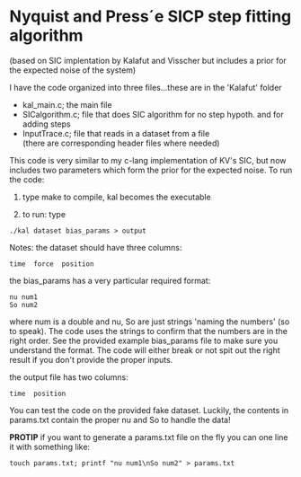 # Nyquist and Press´e SICP step fitting algorithm
(based on SIC implentation by Kalafut and Visscher but includes a prior for the expected noise of the system)

I have the code organized into three files...these are in the 'Kalafut' folder  
*   kal_main.c;       the main file   
*   SICalgorithm.c;   file that does SIC algorithm for no step hypoth. and for adding steps  
*   InputTrace.c;     file that reads in a dataset from a file  
(there are corresponding header files where needed)  

This code is very similar to my c-lang implementation of KV's SIC, but now includes two parameters which form the prior for the expected noise.
To run the code:  
1) type make to compile, kal becomes the executable  
       
2) to run: type
```
./kal dataset bias_params > output
```  
    
Notes: the dataset should have three columns:  
```
time  force  position  
```
the bias_params has a very particular required format:
```
nu num1
So num2
``` 
where num is a double and nu, So are just strings 'naming the numbers' (so to speak). The code uses the strings to confirm that the numbers are in the right order. See the provided example bias_params file to make sure you understand the format. The code will either break or not spit out the right result if you don't provide the proper inputs.
       
the output file has two columns: 
```
time  position
```

You can test the code on the provided fake dataset. Luckily, the contents in params.txt contain the proper nu and So to handle the data!

**PROTIP** if you want to generate a params.txt file on the fly you can one line it with something like:
```
touch params.txt; printf "nu num1\nSo num2" > params.txt
```
